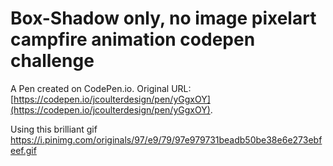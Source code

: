 #  Box-Shadow only, no image pixelart campfire animation codepen challenge

A Pen created on CodePen.io. Original URL: [https://codepen.io/jcoulterdesign/pen/yGgxOY](https://codepen.io/jcoulterdesign/pen/yGgxOY).

Using this brilliant gif https://i.pinimg.com/originals/97/e9/79/97e979731beadb50be38e6e273ebfeef.gif